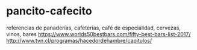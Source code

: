 # pancito-cafecito
referencias de panaderías, cafeterías, café de especialidad, cervezas, vinos, bares
https://www.worlds50bestbars.com/fifty-best-bars-list-2017/
http://www.tvn.cl/programas/hacedordehambre/capitulos/
